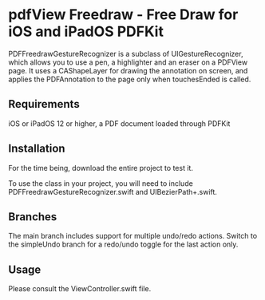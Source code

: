 # pdfView Freedraw - Free Draw for iOS and iPadOS PDFKit
PDFFreedrawGestureRecognizer is a subclass of UIGestureRecognizer, which allows you to use a pen, a highlighter and an eraser on a PDFView page. It uses a CAShapeLayer for drawing the annotation on screen, and applies the PDFAnnotation to the page only when touchesEnded is called.

## Requirements
iOS or iPadOS 12 or higher, a PDF document loaded through PDFKit

## Installation
For the time being, download the entire project to test it.

To use the class in your project, you will need to include PDFFreedrawGestureRecognizer.swift and UIBezierPath+.swift.

## Branches
The main branch includes support for multiple undo/redo actions. Switch to the simpleUndo branch for a redo/undo toggle for the last action only.

## Usage
Please consult the ViewController.swift file.
